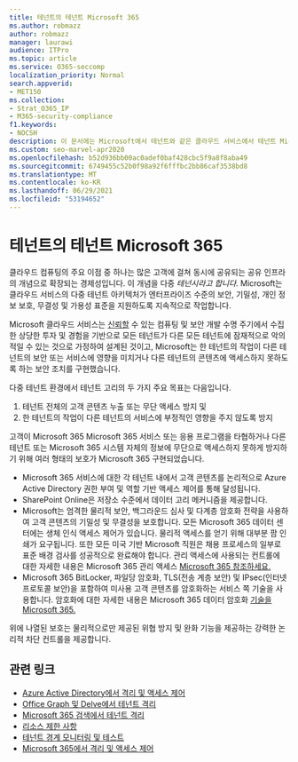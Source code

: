 ```yaml
---
title: 테넌트의 테넌트 Microsoft 365
ms.author: robmazz
author: robmazz
manager: laurawi
audience: ITPro
ms.topic: article
ms.service: O365-seccomp
localization_priority: Normal
search.appverid:
- MET150
ms.collection:
- Strat_O365_IP
- M365-security-compliance
f1.keywords:
- NOCSH
description: 이 문서에는 Microsoft에서 테넌트와 같은 클라우드 서비스에서 테넌트 Microsoft 365.
ms.custom: seo-marvel-apr2020
ms.openlocfilehash: b52d936bb00ac0adef0baf428cbc5f9a8f8aba49
ms.sourcegitcommit: 6749455c52b0f98a92f6fffbc2bb86caf3538bd8
ms.translationtype: MT
ms.contentlocale: ko-KR
ms.lasthandoff: 06/29/2021
ms.locfileid: "53194652"
---
```

# <a name="tenant-isolation-in-microsoft-365"></a>테넌트의 테넌트 Microsoft 365

클라우드 컴퓨팅의 주요 이점 중 하나는 많은 고객에 걸쳐 동시에 공유되는 공유 인프라의 개념으로 확장되는 경제성입니다. 이 개념을 다중 *테넌시라고 합니다.* Microsoft는 클라우드 서비스의 다중 테넌트 아키텍처가 엔터프라이즈 수준의 보안, 기밀성, 개인 정보 보호, 무결성 및 가용성 표준을 지원하도록 지속적으로 작업합니다.

Microsoft 클라우드 서비스는 [신뢰할](https://www.microsoft.com/trust-center) 수 있는 컴퓨팅 및 보안 [](https://www.microsoft.com/securityengineering/sdl/)개발 수명 주기에서 수집한 상당한 투자 및 경험을 기반으로 모든 테넌트가 다른 모든 테넌트에 잠재적으로 악의적일 수 있는 것으로 가정하여 설계된 것이고, Microsoft는 한 테넌트의 작업이 다른 테넌트의 보안 또는 서비스에 영향을 미치거나 다른 테넌트의 콘텐츠에 액세스하지 못하도록 하는 보안 조치를 구현했습니다.

다중 테넌트 환경에서 테넌트 고리의 두 가지 주요 목표는 다음입니다.

1.    테넌트 전체의 고객 콘텐츠 누출 또는 무단 액세스 방지 및
2.    한 테넌트의 작업이 다른 테넌트의 서비스에 부정적인 영향을 주지 않도록 방지

고객이 Microsoft 365 Microsoft 365 서비스 또는 응용 프로그램을 타협하거나 다른 테넌트 또는 Microsoft 365 시스템 자체의 정보에 무단으로 액세스하지 못하게 방지하기 위해 여러 형태의 보호가 Microsoft 365 구현되었습니다.

- Microsoft 365 서비스에 대한 각 테넌트 내에서 고객 콘텐츠를 논리적으로 Azure Active Directory 권한 부여 및 역할 기반 액세스 제어를 통해 달성됩니다.
- SharePoint Online은 저장소 수준에서 데이터 고리 메커니즘을 제공합니다.
- Microsoft는 엄격한 물리적 보안, 백그라운드 심사 및 다계층 암호화 전략을 사용하여 고객 콘텐츠의 기밀성 및 무결성을 보호합니다. 모든 Microsoft 365 데이터 센터에는 생체 인식 액세스 제어가 있습니다. 물리적 액세스를 얻기 위해 대부분 팜 인쇄가 요구됩니다. 또한 모든 미국 기반 Microsoft 직원은 채용 프로세스의 일부로 표준 배경 검사를 성공적으로 완료해야 합니다. 관리 액세스에 사용되는 컨트롤에 대한 자세한 내용은 Microsoft 365 관리 액세스 [Microsoft 365 참조하세요.](/compliance/assurance/assurance-administrative-access-controls-overview)
- Microsoft 365 BitLocker, 파일당 암호화, TLS(전송 계층 보안) 및 IPsec(인터넷 프로토콜 보안)을 포함하여 미사용 고객 콘텐츠를 암호화하는 서비스 쪽 기술을 사용합니다. 암호화에 대한 자세한 내용은 Microsoft 365 데이터 암호화 [기술을 Microsoft 365.](../compliance/office-365-encryption-in-the-microsoft-cloud-overview.md)

위에 나열된 보호는 물리적으로만 제공된 위협 방지 및 완화 기능을 제공하는 강력한 논리적 차단 컨트롤을 제공합니다.

## <a name="related-links"></a>관련 링크

- [Azure Active Directory에서 격리 및 액세스 제어](microsoft-365-isolation-in-azure-active-directory.md)
- [Office Graph 및 Delve에서 테넌트 격리](microsoft-365-isolation-in-graph-and-delve.md)
- [Microsoft 365 검색에서 테넌트 격리](microsoft-365-isolation-in-microsoft-365-search.md)
- [리소스 제한 사항](/compliance/assurance/assurance-resource-limits)
- [테넌트 경계 모니터링 및 테스트](/compliance/assurance/assurance-monitoring-and-testing)
- [Microsoft 365에서 격리 및 액세스 제어](microsoft-365-isolation-in-microsoft-365.md)